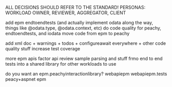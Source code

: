 ALL DECISIONS SHOULD REFER TO THE STANDARD!
PERSONAS: WORKLOAD OWNER, REVIEWER, AGGREGATOR, CLIENT


add epm endtoendtests (and actually implement odata along the way, things like @odata.type, @odata.context, etc)
do code quality for peachy, endtoendtests, and iodata
move code from epm to peachy

add xml doc + warnings + todos + configureawait everywhere + other code quality stuff
increase test coverage

more epm apis
factor api review sample parsing and stuff frmo end to end tests into a shared library for other workloads to use

do you want an epm.peachyinteractionlibrary?
webapiepm
webapiepm.tests
peacy+aspnet epm
